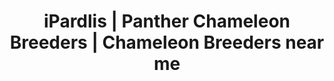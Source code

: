---
title: "iPardlis | Panther Chameleon Breeders | Chameleon Breeders near me"
header_title: "iPardalis | Chameleon Breeders"
description: "Searching for ‘Panther Chameleon breeder near me’? iPardalis breeds and raises top-quality, wild-type Panther Chameleons with expert care and premium genetics!"
draft: false
banner: img/ambilobe/papafee/papafee3
---